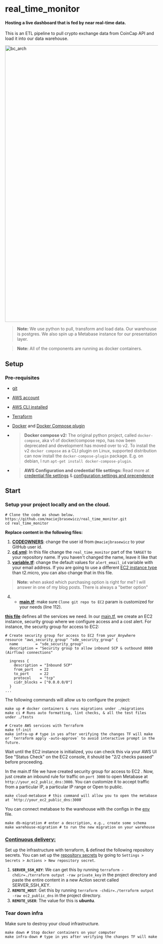 # real_time_monitor

  #### Hosting a live dashboard that is fed by near real-time data.

This is an ETL pipeline to pull crypto exchange data from CoinCap API and load it into our data warehouse.

<img  width="912"  alt="bc_arch"  src="https://user-images.githubusercontent.com/49028274/206738405-f9b85ab7-7c43-4040-b5ad-0694c6b41ddd.png">

> **Note:** We use python to pull, transform and load data. Our warehouse is postgres. We also spin up a Metabase instance for our presentation layer.

> **Note:** All of the components are running as docker containers.

  

## Setup
### Pre-requisites

 -  [git](https://git-scm.com/book/en/v2/Getting-Started-Installing-Git)
 -  [AWS account](https://aws.amazon.com/)
 -  [AWS CLI installed](https://docs.aws.amazon.com/cli/latest/userguide/install-cliv2.html)  
 -  [Terraform](https://learn.hashicorp.com/tutorials/terraform/install-cli)
 -  [Docker](https://docs.docker.com/engine/install/)  and  [Docker Compose plugin](https://docs.docker.com/compose/install/)  
 - > **Docker compose v2:** The original python project, called `docker-compose`, aka v1 of docker/compose repo, has now been deprecated and development has moved over to v2. To install the v2 `docker compose` as a CLI plugin on Linux, supported distribution can now install the `docker-compose-plugin` package. E.g. on debian, I run `apt-get install docker-compose-plugin`. 

- > **AWS Configuration and credential file settings:** Read more at [ credential file settings](https://docs.aws.amazon.com/cli/latest/userguide/cli-configure-files.html) & [configuration settings and precendence](https://docs.aws.amazon.com/cli/latest/userguide/cli-configure-quickstart.html#cli-configure-quickstart-precedence)

## Start
### Setup your project locally and on the cloud.

```shell
# Clone the code as shown below.
https://github.com/maciejbrasewicz/real_time_monitor.git
cd real_time_monitor
```
**Replace content in the following files:**

1.  **[CODEOWNERS](https://github.com/maciejbrasewicz/real_time_monitor/blob/main/.github/CODEOWNERS)**: change the user id from  `@maciejbrasewicz`  to your GitHub user id.
2.  **[cd.yml](https://github.com/maciejbrasewicz/real_time_monitor/blob/main/.github/workflows/cd.yml)**: In this file change the  `real_time_monitor`  part of the  `TARGET` to your repository name. If you haven't changed the name, leave it like that
3.  **[variable.tf](https://github.com/maciejbrasewicz/real_time_monitor/blob/main/terraform/variable.tf)**: change the default values for  `alert_email_id`   variable with your email address.
If you are going to use a different [EC2 instance type](https://aws.amazon.com/free/?all-free-tier.sort-by=item.additionalFields.SortRank&all-free-tier.sort-order=asc&awsf.Free%20Tier%20Categories=categories#compute&trk=0dfd4a54-15a6-4541-8087-fe17b7d183fa&sc_channel=ps&s_kwcid=AL!4422!3!536392697404!e!!g!!ec2%20instance%20types&ef_id=Cj0KCQiA4uCcBhDdARIsAH5jyUl2ZD_X00lz5tCVec-xgazIq05UJVs29QOyPYQ2yNAaQgIBP56RfogaAkMwEALw_wcB:G:s&s_kwcid=AL!4422!3!536392697404!e!!g!!ec2%20instance%20types) than t2.micro, you can also change that in this file.
> **Note:**  when asked which purchasing option is right for me? I will answer in one of my blog posts. There is always a "better option"
4. -   **[main.tf](https://github.com/maciejbrasewicz/real_time_monitor/blob/main/terraform/main.tf)**: make sure `Clone git repo to EC2` param is customized for your needs (line 112).

**[this file](https://github.com/maciejbrasewicz/real_time_monitor/blob/main/terraform/main.tf)** defines all the services we need. In our [main.tf](https://github.com/josephmachado/data_engineering_project_template/blob/main/terraform/main.tf), we create an EC2 instance, security group where we configure access and a cost alert. For instance, the security group for access to EC2: 

```shell
# Create security group for access to EC2 from your Anywhere
resource "aws_security_group" "sde_security_group" {
  name        = "sde_security_group"
  description = "Security group to allow inbound SCP & outbound 8080 (Airflow) connections"

  ingress {
    description = "Inbound SCP"
    from_port   = 22
    to_port     = 22
    protocol    = "tcp"
    cidr_blocks = ["0.0.0.0/0"]
  }
...
```

The following commands will allow us to configure the project:

```shell
make up # docker containers & runs migrations under ./migrations
make ci # Runs auto formatting, lint checks, & all the test files under ./tests

# Create AWS services with Terraform
make tf-init
make infra-up # type in yes after verifying the changes TF will make or `terraform apply -auto-approve` to avoid interactive prompt in the future.
```
Wait until the EC2 instance is initialized, you can check this via your AWS UI
See "Status Check" on the EC2 console, it should be "2/2 checks passed" before proceeding. 
  
In the main.tf file we have created security group for access to EC2 . Now, just create an inbound rule for traffic on `port 3000`  to open Metabase at `http://your_ec2_public_dns:3000`. You can customize it to accept traffic from a particular IP, a particular IP range or Open to public. 

```shell
make cloud-metabase # this command will allow you to open the metabase at `http://your_ec2_public_dns:3000`
```
You can connect metabase to the warehouse with the configs in the [env](https://github.com/maciejbrasewicz/real_time_monitor/blob/main/env) file. 

```shell
make db-migration # enter a description, e.g., create some schema
make warehouse-migration # to run the new migration on your warehouse
```


###  [Continuous delivery:](https://github.com/maciejbrasewicz/real_time_monitor/blob/main/.github/workflows/cd.yml)  

Set up the infrastructure with terraform, & defined the following repository secrets. You can set up the [repository secrets](https://docs.github.com/en/actions/security-guides/encrypted-secrets) by going to  `Settings > Secrets > Actions > New repository secret`.


1.  **`SERVER_SSH_KEY`**: We can get this by running  `terraform -chdir=./terraform output -raw private_key`  in the project directory and paste the entire content in a new Action secret called SERVER_SSH_KEY.
2.  **`REMOTE_HOST`**: Get this by running  `terraform -chdir=./terraform output -raw ec2_public_dns`  in the project directory.
3.  **`REMOTE_USER`**: The value for this is  **ubuntu**.


### Tear down infra

Make sure to destroy your cloud infrastructure.

```shell
make down # Stop docker containers on your computer
make infra-down # type in yes after verifying the changes TF will make
```

